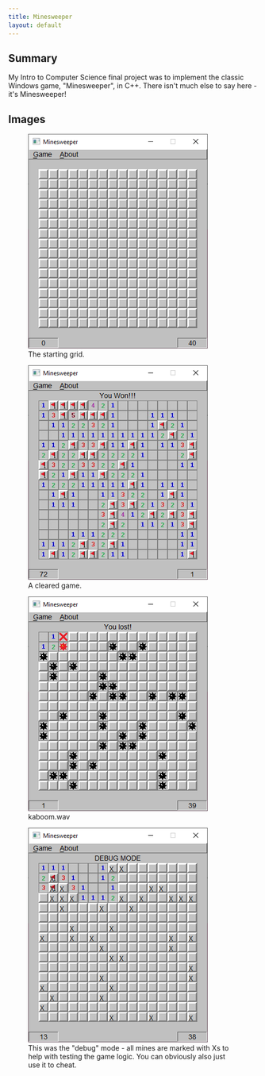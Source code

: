 ```yaml
---
title: Minesweeper
layout: default
---
```


## Summary
My Intro to Computer Science final project was to implement the classic Windows game, "Minesweeper", in C++. There isn't much else to say here - it's Minesweeper!

## Images
<figure>
  <img src='images/minesweeper-board-start.PNG'/>
  <figcaption>The starting grid.</figcaption>
</figure>

<figure>
  <img src='images/minesweeper-win.PNG'/>
  <figcaption>A cleared game.</figcaption>
</figure>

<figure>
  <img src='images/minesweeper-game-over.PNG'/>
  <figcaption>kaboom.wav</figcaption>
</figure>

<figure>
  <img src='images/minesweeper-debug-mode.PNG'/>
  <figcaption>This was the "debug" mode - all mines are marked with Xs to help with testing the game logic. You can obviously also just use it to cheat.</figcaption>
</figure>